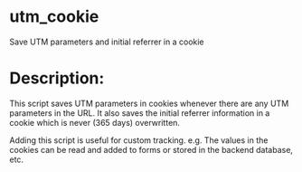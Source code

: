 utm_cookie
==========

Save UTM parameters and initial referrer in a cookie


Description:
===========

This script saves UTM parameters in cookies whenever there are any UTM parameters in the URL. It also saves the initial referrer information in a cookie which is
never (365 days) overwritten.

Adding this script is useful for custom tracking. e.g. The values in the cookies
can be read and added to forms or stored in the backend database, etc.
